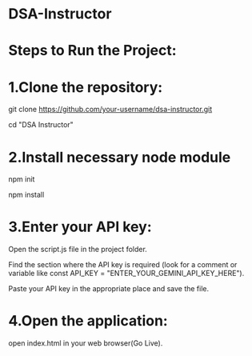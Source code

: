 # DSA-Instructor

# Steps to Run the Project:

# 1.Clone the repository:
git clone https://github.com/your-username/dsa-instructor.git

cd "DSA Instructor"

# 2.Install necessary node module

npm init

npm install

# 3.Enter your API key:

Open the script.js file in the project folder.

Find the section where the API key is required (look for a comment or variable like const API_KEY = "ENTER_YOUR_GEMINI_API_KEY_HERE").

Paste your API key in the appropriate place and save the file.

# 4.Open the application:

open index.html in your web browser(Go Live).
